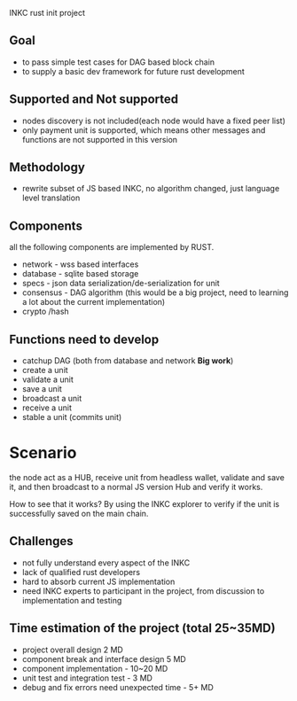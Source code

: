 INKC rust init project
## Goal
* to pass simple test cases for DAG based block chain
* to supply a basic dev framework for future rust development 

## Supported and Not supported
* nodes discovery is not included(each node would have a fixed peer list)
* only payment unit is supported, which means other messages and functions are not supported in this version

## Methodology
* rewrite subset of JS based INKC, no algorithm changed, just language level translation

## Components
all the following components are implemented by RUST.
* network - wss based interfaces
* database - sqlite based storage
* specs - json data serialization/de-serialization for unit
* consensus - DAG algorithm (this would be a big project, need to learning a lot about the current implementation)
* crypto /hash

## Functions need to develop
* catchup DAG (both from database and network **Big work**)
* create a unit
* validate a unit
* save a unit
* broadcast a unit
* receive a unit
* stable a unit (commits unit)

# Scenario
the node act as a HUB, receive unit from headless wallet, validate and save it, and then broadcast to a normal JS version Hub and verify it works.

How to see that it works? By using the INKC explorer to verify if the unit is successfully saved on the main chain. 

## Challenges
* not fully understand every aspect of the INKC
* lack of qualified rust developers
* hard to absorb current JS implementation
* need INKC experts to participant in the project, from discussion to implementation and testing


## Time estimation of the project (total 25~35MD)
* project overall design 2 MD
* component break and interface design 5 MD
* component implementation - 10~20 MD
* unit test and integration test - 3 MD
* debug and fix errors need unexpected time - 5+ MD